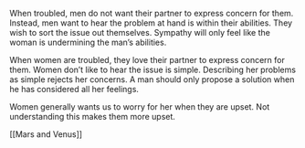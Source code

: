 When troubled, men do not want their partner to express concern for them. Instead, men want to hear the problem at hand is within their abilities. They wish to sort the issue out themselves. Sympathy will only feel like the woman is undermining the man’s abilities.

When women are troubled, they love their partner to express concern for them. Women don’t like to hear the issue is simple. Describing her problems as simple rejects her concerns. A man should only propose a solution when he has considered all her feelings.

Women generally wants us to worry for her when they are upset. Not understanding this makes them more upset. 

[[Mars and Venus]]
